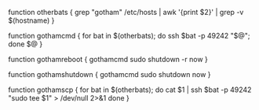 

function otherbats {
	grep "gotham" /etc/hosts | awk '{print $2}' | grep -v $(hostname)
}

function gothamcmd {
	for bat in $(otherbats); do ssh $bat -p 49242 "$@"; done
	$@
}

function gothamreboot {
  gothamcmd sudo shutdown -r now
}

function gothamshutdown {
  gothamcmd sudo shutdown now
}

function gothamscp {
  for bat in $(otherbats); do
    cat $1 | ssh $bat -p 49242 "sudo tee $1" > /dev/null 2>&1
  done
}


